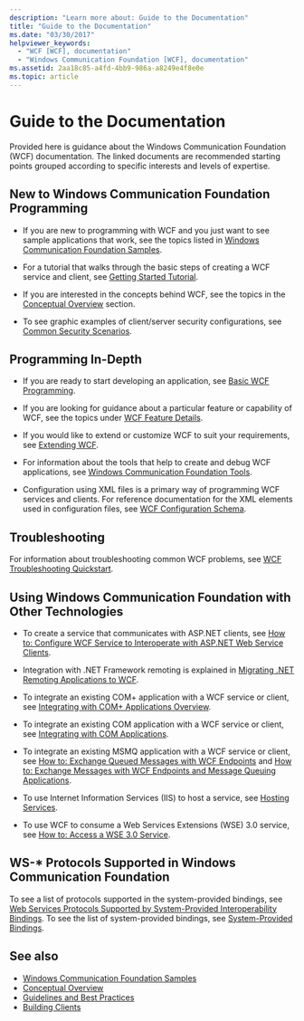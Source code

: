 ```yaml
---
description: "Learn more about: Guide to the Documentation"
title: "Guide to the Documentation"
ms.date: "03/30/2017"
helpviewer_keywords: 
  - "WCF [WCF], documentation"
  - "Windows Communication Foundation [WCF], documentation"
ms.assetid: 2aa18c85-a4fd-4bb9-986a-a8249e4f8e0e
ms.topic: article
---
```

# Guide to the Documentation

Provided here is guidance about the Windows Communication Foundation (WCF) documentation. The linked documents are recommended starting points grouped according to specific interests and levels of expertise.  
  
## New to Windows Communication Foundation Programming  
  
- If you are new to programming with WCF and you just want to see sample applications that work, see the topics listed in [Windows Communication Foundation Samples](./samples/index.md).  
  
- For a tutorial that walks through the basic steps of creating a WCF service and client, see [Getting Started Tutorial](getting-started-tutorial.md).  
  
- If you are interested in the concepts behind WCF, see the topics in the [Conceptual Overview](conceptual-overview.md) section.  
  
- To see graphic examples of client/server security configurations, see [Common Security Scenarios](./feature-details/common-security-scenarios.md).  
  
## Programming In-Depth  
  
- If you are ready to start developing an application, see [Basic WCF Programming](basic-wcf-programming.md).  
  
- If you are looking for guidance about a particular feature or capability of WCF, see the topics under [WCF Feature Details](./feature-details/index.md).  
  
- If you would like to extend or customize WCF to suit your requirements, see [Extending WCF](./extending/index.md).  
  
- For information about the tools that help to create and debug WCF applications, see [Windows Communication Foundation Tools](tools.md).  
  
- Configuration using XML files is a primary way of programming WCF services and clients. For reference documentation for the XML elements used in configuration files, see [WCF Configuration Schema](../configure-apps/file-schema/wcf/index.md).  
  
## Troubleshooting  

 For information about troubleshooting common WCF problems, see [WCF Troubleshooting Quickstart](wcf-troubleshooting-quickstart.md).  
  
## Using Windows Communication Foundation with Other Technologies  
  
- To create a service that communicates with ASP.NET clients, see [How to: Configure WCF Service to Interoperate with ASP.NET Web Service Clients](./feature-details/config-wcf-service-with-aspnet-web-service.md).  
  
- Integration with .NET Framework remoting is explained in [Migrating .NET Remoting Applications to WCF](./feature-details/migrating-net-remoting-applications-to-wcf.md).  
  
- To integrate an existing COM+ application with a WCF service or client, see [Integrating with COM+ Applications Overview](./feature-details/integrating-with-com-plus-applications-overview.md).  
  
- To integrate an existing COM application with a WCF service or client, see [Integrating with COM Applications](./feature-details/integrating-with-com-applications.md).  
  
- To integrate an existing MSMQ application with a WCF service or client, see [How to: Exchange Queued Messages with WCF Endpoints](./feature-details/how-to-exchange-queued-messages-with-wcf-endpoints.md) and [How to: Exchange Messages with WCF Endpoints and Message Queuing Applications](./feature-details/how-to-exchange-messages-with-wcf-endpoints-and-message-queuing-applications.md).  
  
- To use Internet Information Services (IIS) to host a service, see [Hosting Services](hosting-services.md).  
  
- To use WCF to consume a Web Services Extensions (WSE) 3.0 service, see [How to: Access a WSE 3.0 Service](./feature-details/how-to-access-a-wse-3-0-service-with-a-wcf-client.md).  
  
## WS-* Protocols Supported in Windows Communication Foundation  

 To see a list of protocols supported in the system-provided bindings, see [Web Services Protocols Supported by System-Provided Interoperability Bindings](./feature-details/web-services-protocols-supported-by-system-provided-interoperability-bindings.md). To see the list of system-provided bindings, see [System-Provided Bindings](system-provided-bindings.md).  
  
## See also

- [Windows Communication Foundation Samples](./samples/index.md)
- [Conceptual Overview](conceptual-overview.md)
- [Guidelines and Best Practices](guidelines-and-best-practices.md)
- [Building Clients](building-clients.md)
